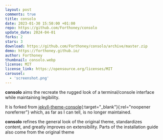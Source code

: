 ```yaml
---
layout: post
comments: true
title: consolo
date: 2023-01-30 15:50:00 +01:00
repo: https://github.com/Forthoney/consolo
update_date: 2024-04-01
forks: 2
stars: 3
download: https://github.com/Forthoney/consolo/archive/master.zip
demo: https://forthoney.github.io/
author: Forthoney
thumbnail: consolo.webp
license: MIT
license_link: https://opensource.org/licenses/MIT
carousel:
  - 'screenshot.png'
---
```


**consolo** aims the recreate the rugged look of a terminal/console interface while maintaining legibility.

It is forked from [jekyll-theme-console](https://github.com/b2a3e8/jekyll-theme-console){:target="_blank"}{:rel="noopener noreferrer"} which, as far as I can tell, is no longer maintained.

**consolo** refines the general look of the original theme, standardizes content, and greatly improves on extensibility.  Parts of the installation guide also come from the original theme
